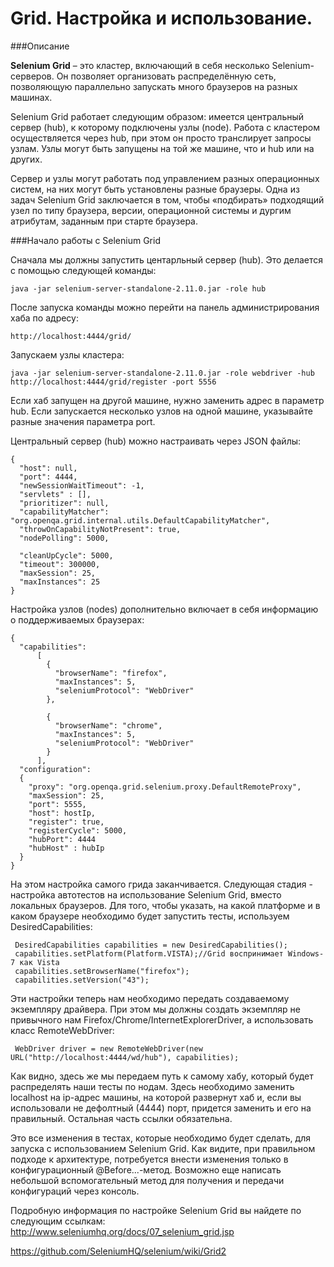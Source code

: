 # Grid. Настройка и использование.

###Описание

**Selenium Grid** – это кластер, включающий в себя несколько Selenium-серверов. Он позволяет организовать распределённую сеть, позволяющую параллельно запускать много браузеров на разных машинах.

Selenium Grid работает следующим образом: имеется центральный сервер (hub), к которому подключены узлы (node). Работа с кластером осуществляется через hub, при этом он просто транслирует запросы узлам. Узлы могут быть запущены на той же машине, что и hub или на других.

Сервер и узлы могут работать под управлением разных операционных систем, на них могут быть установлены разные браузеры. Одна из задач Selenium Grid заключается в том, чтобы «подбирать» подходящий узел по типу браузера, версии, операционной системы и дургим атрибутам, заданным при старте браузера.

###Начало работы с Selenium Grid

Сначала мы должны запустить центарльный сервер (hub). Это делается с помощью следующей команды:

    java -jar selenium-server-standalone-2.11.0.jar -role hub

После запуска команды можно перейти на панель администрирования хаба по адресу:

    http://localhost:4444/grid/

Запускаем узлы кластера:

    java -jar selenium-server-standalone-2.11.0.jar -role webdriver -hub http://localhost:4444/grid/register -port 5556

Если хаб запущен на другой машине, нужно заменить адрес в параметр hub. Если запускается несколько узлов на одной машине, указывайте разные значения параметра port.

Центральный сервер (hub) можно настраивать через JSON файлы:

    {
      "host": null,
      "port": 4444,
      "newSessionWaitTimeout": -1,
      "servlets" : [],
      "prioritizer": null,
      "capabilityMatcher": "org.openqa.grid.internal.utils.DefaultCapabilityMatcher",
      "throwOnCapabilityNotPresent": true,
      "nodePolling": 5000,

      "cleanUpCycle": 5000,
      "timeout": 300000,
      "maxSession": 25,
      "maxInstances": 25
    }

Настройка узлов (nodes) дополнительно включает в себя информацию о поддерживаемых браузерах:

    {
      "capabilities":
          [
            {
              "browserName": "firefox",
              "maxInstances": 5,
              "seleniumProtocol": "WebDriver"
            },

            {
              "browserName": "chrome",
              "maxInstances": 5,
              "seleniumProtocol": "WebDriver"
            }
          ],
      "configuration":
      {
        "proxy": "org.openqa.grid.selenium.proxy.DefaultRemoteProxy",
        "maxSession": 25,
        "port": 5555,
        "host": hostIp,
        "register": true,
        "registerCycle": 5000,
        "hubPort": 4444
        "hubHost" : hubIp
      }
    }
    
На этом настройка самого грида заканчивается. Следующая стадия - настройка автотестов на использование Selenium Grid, вместо локальных браузеров. Для того, чтобы указать, на какой платформе и в каком браузере необходимо будет запустить тесты, используем DesiredCapabilities:
   
     DesiredCapabilities capabilities = new DesiredCapabilities();
     capabilities.setPlatform(Platform.VISTA);//Grid воспринимает Windows-7 как Vista
     capabilities.setBrowserName("firefox");
     capabilities.setVersion("43");
Эти настройки теперь нам необходимо передать создаваемому экземпляру драйвера. При этом мы должны создать экземпляр не привычного нам Firefox/Chrome/InternetExplorerDriver, а использовать класс RemoteWebDriver:
 
     WebDriver driver = new RemoteWebDriver(new URL("http://localhost:4444/wd/hub"), capabilities);
     
 Как видно, здесь же мы передаем путь к самому хабу, который будет распределять наши тесты по нодам. Здесь необходимо заменить localhost на ip-адрес машины, на которой развернут хаб и, если вы использовали не дефолтный (4444) порт, придется заменить и его на правильный. Остальная часть ссылки обязательна.
 
 Это все изменения в тестах, которые необходимо будет сделать, для запуска с использованием Selenium Grid. Как видите, при правильном подходе к архитектуре, потребуется внести изменения только в конфигурационный @Before...-метод. Возможно еще написать небольшой вспомогательный метод для получения и передачи конфигураций через консоль.
 
 Подробную информация по настройке Selenium Grid вы найдете по следующим ссылкам:
 http://www.seleniumhq.org/docs/07_selenium_grid.jsp
 
 https://github.com/SeleniumHQ/selenium/wiki/Grid2
 
